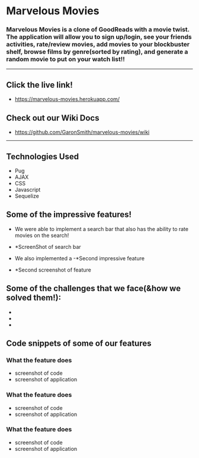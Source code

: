 # Marvelous Movies
### Marvelous Movies is a clone of GoodReads with a movie twist. The application will allow you to sign up/login, see your friends activities, rate/review movies, add movies to your blockbuster shelf, browse films by genre(sorted by rating), and generate a random movie to put on your watch list!!
***
## Click the live link!
* https://marvelous-movies.herokuapp.com/
## Check out our Wiki Docs
* https://github.com/GaronSmith/marvelous-movies/wiki
***
## Technologies Used
* Pug
* AJAX
* CSS
* Javascript
* Sequelize

## Some of the impressive features!
* We were able to implement a search bar that also has the ability to rate movies on the search!
- *ScreenShot of search bar
* We also implemented a -*Second impressive feature
- *Second screenshot of feature

## Some of the challenges that we face(&how we solved them!):
*
*
*

## Code snippets of some of our features
### What the feature does
* screenshot of code
* screenshot of application
### What the feature does
* screenshot of code
* screenshot of application
### What the feature does
* screenshot of code
* screenshot of application

